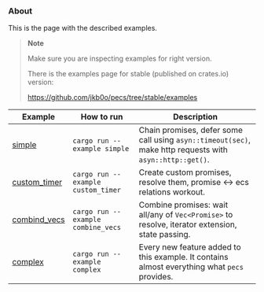 ### About

This is the page with the described examples.

> **Note**
> 
> Make sure you are inspecting examples for right version.
> 
> There is the examples page for stable (published on crates.io) version:
> 
> https://github.com/jkb0o/pecs/tree/stable/examples


| Example                            | How to run                             | Description                                      |
|------------------------------------|----------------------------------------|--------------------------------------------------|
| [simple](simple.rs)                | `cargo run --example simple`           | Chain promises, defer some call using `asyn::timeout(sec)`, make http requests with `asyn::http::get()`.
| [custom_timer](custom_timer.rs)    | `cargo run --example custom_timer`     | Create custom promises, resolve them, promise <-> ecs relations workout.
| [combind_vecs](combine_vecs.rs)    | `cargo run --example combine_vecs`     | Combine promises: wait all/any of `Vec<Promise>` to resolve, iterator extension, state passing.
| [complex](complex.rs)              | `cargo run --example complex`          | Every new feature added to this example. It contains almost everything what `pecs` provides.
